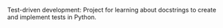 Test-driven development:
Project for learning about docstrings to create and implement tests in Python.
